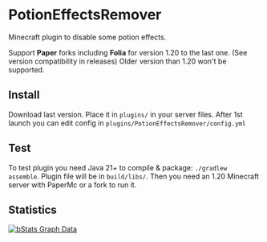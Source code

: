 # PotionEffectsRemover
Minecraft plugin to disable some potion effects.

Support **Paper** forks including **Folia** for version 1.20 to the last one. (See version compatibility in releases)
Older version than 1.20 won't be supported.

## Install
Download last version.
Place it in `plugins/` in your server files.
After 1st launch you can edit config in `plugins/PotionEffectsRemover/config.yml`


## Test
To test plugin you need Java 21+ to compile & package: `./gradlew assemble`. Plugin file will be in `build/libs/`.
Then you need an 1.20 Minecraft server with PaperMc or a fork to run it.


## Statistics
[![bStats Graph Data](https://bstats.org/signatures/bukkit/PotionEffectsRemover.svg)](https://bstats.org/plugin/bukkit/PotionEffectsRemover/21741)